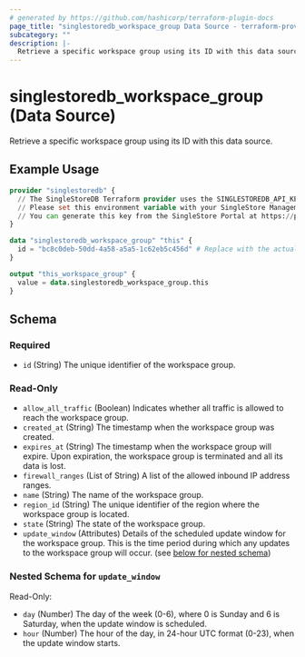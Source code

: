 ```yaml
---
# generated by https://github.com/hashicorp/terraform-plugin-docs
page_title: "singlestoredb_workspace_group Data Source - terraform-provider-singlestoredb"
subcategory: ""
description: |-
  Retrieve a specific workspace group using its ID with this data source.
---
```


# singlestoredb_workspace_group (Data Source)

Retrieve a specific workspace group using its ID with this data source.

## Example Usage

```terraform
provider "singlestoredb" {
  // The SingleStoreDB Terraform provider uses the SINGLESTOREDB_API_KEY environment variable for authentication. 
  // Please set this environment variable with your SingleStore Management API key.
  // You can generate this key from the SingleStore Portal at https://portal.singlestore.com/organizations/org-id/api-keys.
}

data "singlestoredb_workspace_group" "this" {
  id = "bc8c0deb-50dd-4a58-a5a5-1c62eb5c456d" # Replace with the actual ID of the workspace group.
}

output "this_workspace_group" {
  value = data.singlestoredb_workspace_group.this
}
```

<!-- schema generated by tfplugindocs -->
## Schema

### Required

- `id` (String) The unique identifier of the workspace group.

### Read-Only

- `allow_all_traffic` (Boolean) Indicates whether all traffic is allowed to reach the workspace group.
- `created_at` (String) The timestamp when the workspace group was created.
- `expires_at` (String) The timestamp when the workspace group will expire. Upon expiration, the workspace group is terminated and all its data is lost.
- `firewall_ranges` (List of String) A list of the allowed inbound IP address ranges.
- `name` (String) The name of the workspace group.
- `region_id` (String) The unique identifier of the region where the workspace group is located.
- `state` (String) The state of the workspace group.
- `update_window` (Attributes) Details of the scheduled update window for the workspace group. This is the time period during which any updates to the workspace group will occur. (see [below for nested schema](#nestedatt--update_window))

<a id="nestedatt--update_window"></a>
### Nested Schema for `update_window`

Read-Only:

- `day` (Number) The day of the week (0-6), where 0 is Sunday and 6 is Saturday, when the update window is scheduled.
- `hour` (Number) The hour of the day, in 24-hour UTC format (0-23), when the update window starts.



